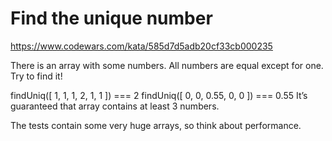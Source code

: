 # Find the unique number

https://www.codewars.com/kata/585d7d5adb20cf33cb000235

There is an array with some numbers. All numbers are equal except for one. Try to find it!

findUniq([ 1, 1, 1, 2, 1, 1 ]) === 2
findUniq([ 0, 0, 0.55, 0, 0 ]) === 0.55
It’s guaranteed that array contains at least 3 numbers.

The tests contain some very huge arrays, so think about performance.

